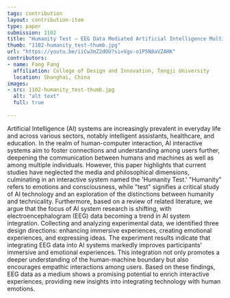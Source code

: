 ```yaml
---
tags: contribution
layout: contribution-item
type: paper
submission: 1102
title: "Humanity Test — EEG Data Mediated Artificial Intelligence Multiplayer Interactive System"
thumb: "1102-humanity_test-thumb.jpg"
url: "https://youtu.be/iiCw3mZ2dOU?si=Vgv-o1P5N8aVZAHK"
contributors: 
- name: Fang Fang
  affiliation: College of Design and Innovation, Tongji University
  location: Shanghai, China
images: 
- src: 1102-humanity_test-thumb.jpg
  alt: "alt text"
  full: true
  
---
```


Artificial Intelligence (AI) systems are increasingly prevalent in
everyday life and across various sectors, notably intelligent
assistants, healthcare, and education. In the realm of human-computer
interaction, AI interactive systems aim to foster connections and
understanding among users further, deepening the communication between
humans and machines as well as among multiple individuals. However, this
paper highlights that current studies have neglected the media and
philosophical dimensions, culminating in an interactive system named the
'Humanity Test.' "Humanity" refers to emotions and consciousness,
while "test" signifies a critical study of AI technology and an
exploration of the distinctions between humanity and technicality.
Furthermore, based on a review of related literature, we argue that the
focus of AI system research is shifting, with electroencephalogram (EEG)
data becoming a trend in AI system integration. Collecting and analyzing
experimental data, we identified three design directions: enhancing
immersive experiences, creating emotional experiences, and expressing
ideas. The experiment results indicate that integrating EEG data into AI
systems markedly improves participants' immersive and emotional
experiences. This integration not only promotes a deeper understanding
of the human-machine boundary but also encourages empathic interactions
among users. Based on these findings, EEG data as a medium shows a
promising potential to enrich interactive experiences, providing new
insights into integrating technology with human emotions.

